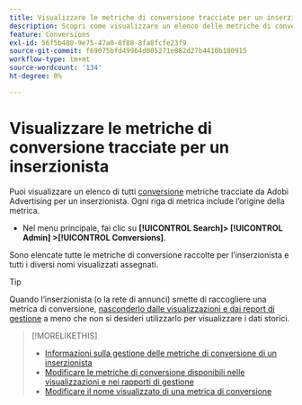 ```yaml
---
title: Visualizzare le metriche di conversione tracciate per un inserzionista
description: Scopri come visualizzare un elenco delle metriche di conversione tracciate per un inserzionista.
feature: Conversions
exl-id: 56f5b480-9e75-47a0-8f88-8fa8fcfe23f9
source-git-commit: f69075bfd49964d005271e882d27b4410b180915
workflow-type: tm+mt
source-wordcount: '134'
ht-degree: 0%

---
```


# Visualizzare le metriche di conversione tracciate per un inserzionista

Puoi visualizzare un elenco di tutti [conversione](/help/search-social-commerce/glossary.md#c-d) metriche tracciate da Adobi Advertising per un inserzionista. Ogni riga di metrica include l’origine della metrica.

* Nel menu principale, fai clic su **[!UICONTROL Search]> [!UICONTROL Admin] >[!UICONTROL Conversions]**.

Sono elencate tutte le metriche di conversione raccolte per l’inserzionista e tutti i diversi nomi visualizzati assegnati.

>[!TIP]
>
>Quando l’inserzionista (o la rete di annunci) smette di raccogliere una metrica di conversione, [nasconderlo dalle visualizzazioni e dai report di gestione](conversion-metric-edit-available.md) a meno che non si desideri utilizzarlo per visualizzare i dati storici.

>[!MORELIKETHIS]
>
>* [Informazioni sulla gestione delle metriche di conversione di un inserzionista](conversion-metric-about.md)
>* [Modificare le metriche di conversione disponibili nelle visualizzazioni e nei rapporti di gestione](conversion-metric-edit-available.md)
>* [Modificare il nome visualizzato di una metrica di conversione](conversion-metric-edit-display-name.md)
